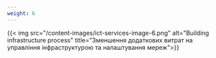```yaml
---
weight: 6
---
```

{{< img src="/content-images/ict-services-image-6.png" alt="Building infrastructure process" title="Зменшення додаткових витрат на управління інфраструктурою та налаштування мереж">}}